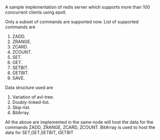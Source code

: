 A sample implementation of redis server which supports more than 100 concurrent clients using epoll.

Only a subset of commands are supported now. List of supported commands are
1. ZADD. 
2. ZRANGE.  
3. ZCARD. 
4. ZCOUNT. 
5. SET. 
6. GET. 
7. SETBIT. 
8. GETBIT. 
9. SAVE. 

Data structure used are 
1. Variation of avl-tree. 
2. Doubly-linked-list. 
3. Skip-list. 
4. BitArray. 

All the above are implemented in the same node will host the data 
for the commands ZADD, ZRANGE, ZCARD, ZCOUNT. BitArray is used to 
host the data for SET,GET,SETBIT, GETBIT 

